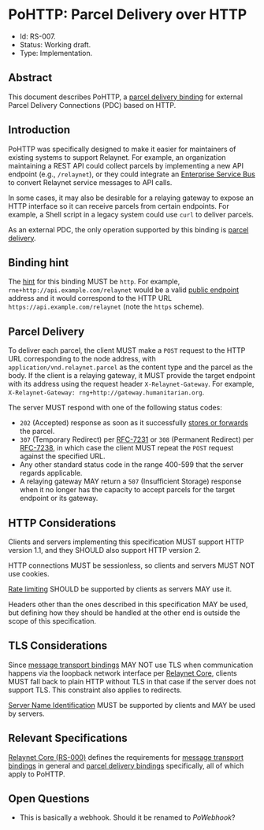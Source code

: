 # PoHTTP: Parcel Delivery over HTTP

- Id: RS-007.
- Status: Working draft.
- Type: Implementation.

## Abstract

This document describes PoHTTP, a [parcel delivery binding](rs000-core.md#parcel-delivery-binding) for external Parcel Delivery Connections (PDC) based on HTTP.

## Introduction

PoHTTP was specifically designed to make it easier for maintainers of existing systems to support Relaynet. For example, an organization maintaining a REST API could collect parcels by implementing a new API endpoint (e.g., `/relaynet`), or they could integrate an [Enterprise Service Bus](https://en.wikipedia.org/wiki/Enterprise_service_bus) to convert Relaynet service messages to API calls.

In some cases, it may also be desirable for a relaying gateway to expose an HTTP interface so it can receive parcels from certain endpoints. For example, a Shell script in a legacy system could use `curl` to deliver parcels.

As an external PDC, the only operation supported by this binding is [parcel delivery](#parcel-delivery).

## Binding hint

The [hint](rs000-core.md#addressing) for this binding MUST be `http`. For example, `rne+http://api.example.com/relaynet` would be a valid [public endpoint](rs000-core.md#endpoint-messaging-protocol) address and it would correspond to the HTTP URL `https://api.example.com/relaynet` (note the `https` scheme).

## Parcel Delivery

To deliver each parcel, the client MUST make a `POST` request to the HTTP URL corresponding to the node address, with `application/vnd.relaynet.parcel` as the content type and the parcel as the body. If the client is a relaying gateway, it MUST provide the target endpoint with its address using the request header `X-Relaynet-Gateway`. For example, `X-Relaynet-Gateway: rng+http://gateway.humanitarian.org`.

The server MUST respond with one of the following status codes:

- `202` (Accepted) response as soon as it successfully [stores or forwards](https://en.wikipedia.org/wiki/Store_and_forward) the parcel.
- `307` (Temporary Redirect) per [RFC-7231](https://tools.ietf.org/html/rfc7231#section-6.4.7) or `308` (Permanent Redirect) per [RFC-7238](https://tools.ietf.org/html/rfc7238), in which case the client MUST repeat the `POST` request against the specified URL.
- Any other standard status code in the range 400-599 that the server regards applicable.
- A relaying gateway MAY return a `507` (Insufficient Storage) response when it no longer has the capacity to accept parcels for the target endpoint or its gateway.

## HTTP Considerations

Clients and servers implementing this specification MUST support HTTP version 1.1, and they SHOULD also support HTTP version 2.

HTTP connections MUST be sessionless, so clients and servers MUST NOT use cookies.

[Rate limiting](https://tools.ietf.org/html/rfc6585#section-4) SHOULD be supported by clients as servers MAY use it.

Headers other than the ones described in this specification MAY be used, but defining how they should be handled at the other end is outside the scope of this specification.

## TLS Considerations

Since [message transport bindings](rs000-core.md#message-transport-bindings) MAY NOT use TLS when communication happens via the loopback network interface per [Relaynet Core](rs000-core.md), clients MUST fall back to plain HTTP without TLS in that case if the server does not support TLS. This constraint also applies to redirects.

[Server Name Identification](https://en.wikipedia.org/wiki/Server_Name_Indication) MUST be supported by clients and MAY be used by servers.

## Relevant Specifications

[Relaynet Core (RS-000)](rs000-core.md) defines the requirements for [message transport bindings](rs000-core.md#message-transport-bindings) in general and [parcel delivery bindings](rs000-core.md#parcel-delivery-binding) specifically, all of which apply to PoHTTP.

## Open Questions

- This is basically a webhook. Should it be renamed to _PoWebhook_?
